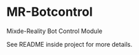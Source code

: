 MR-Botcontrol
=============

Mixde-Reality Bot Control Module

See README inside project for more details.

